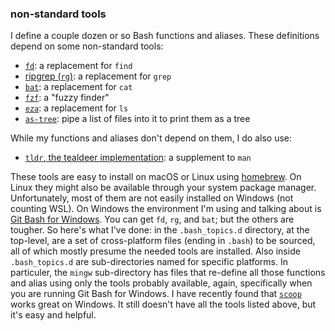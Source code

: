 ### non-standard tools

I define a couple dozen or so Bash functions and aliases.  These definitions depend on some non-standard tools:

* [`fd`](https://github.com/sharkdp/fd): a replacement for `find`
* [ripgrep (`rg`)](https://github.com/BurntSushi/ripgrep): a replacement for `grep`
* [`bat`](https://github.com/sharkdp/bat): a replacement for `cat`
* [`fzf`](https://github.com/junegunn/fzf): a "fuzzy finder"
* [`eza`](https://github.com/eza-community/eza): a replacement for `ls`
* [`as-tree`](https://github.com/jez/as-tree): pipe a list of files into it to print them as a tree

While my functions and aliases don't depend on them, I do also use:

* [`tldr`, the tealdeer implementation](https://github.com/dbrgn/tealdeer): a supplement to `man`

These tools are easy to install on macOS or Linux using [homebrew](https://brew.sh/).  On Linux they might also be available through your system package manager.  Unfortunately, most of them are not easily installed on Windows (not counting WSL).  On Windows the environment I'm using and talking about is [Git Bash for Windows](https://git-scm.com).  You can get `fd`, `rg`, and `bat`; but the others are tougher.  So here's what I've done: in the `.bash_topics.d` directory, at the top-level, are a set of cross-platform files (ending in `.bash`) to be sourced, all of which mostly presume the needed tools are installed.  Also inside `.bash_topics.d` are sub-directories named for specific platforms.  In particuler, the `mingw` sub-directory has files that re-define all those functions and alias using only the tools probably available, again, specifically when you are running Git Bash for Windows.  I have recently found that [`scoop`](https://scoop.sh) works great on Windows.  It still doesn't have all the tools listed above, but it's easy and helpful.
